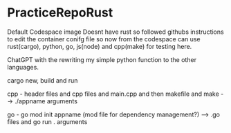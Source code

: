 # PracticeRepoRust

Default Codespace image Doesnt have rust so followed githubs instructions to edit the container conifg file
so now from the codespace can use rust(cargo), python, go, js(node) and cpp(make) for testing here.

ChatGPT with the rewriting my simple python function to the other languages.

cargo new, build and run

cpp - header files and cpp files and main.cpp and then makefile and make --> ./appname arguments

go -  go mod init appname (mod file for dependency management?) --> .go files and go run . arguments

